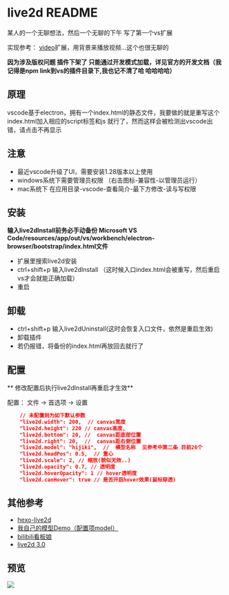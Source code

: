 # live2d README

某人的一个无聊想法，然后一个无聊的下午 写了第一个vs扩展

实现参考： [video](https://marketplace.visualstudio.com/items?itemName=kangping.video)扩展，用背景来播放视频...这个也很无聊的

**因为涉及版权问题 插件下架了  只能通过开发模式加载，详见官方的开发文档（我记得是npm link到vs的插件目录下,我也记不清了哈 哈哈哈哈）**

## 原理

vscode基于electron，拥有一个index.html的静态文件，我要做的就是重写这个index.html加入相应的script标签和js 就行了，然而这样会被检测出vscode出错，请点击不再显示

## 注意

* 最近vscode升级了UI，需要安装1.28版本以上使用
* windows系统下需要管理员权限 （右击图标-兼容性-以管理员运行）
* mac系统下 在应用目录-vscode-查看简介-最下方修改-读与写权限

## 安装

**输入live2dInstall前务必手动备份 Microsoft VS Code/resources/app/out/vs/workbench/electron-browser/bootstrap/index.html文件**

* 扩展里搜索live2d安装
* ctrl+shift+p 输入live2dInstall （这时候入口index.html会被重写，然后重启vs才会就能正确加载）
* 重启

## 卸载

* ctrl+shift+p 输入live2dUninstall(这时会恢复入口文件，依然是重启生效)
* 卸载插件
* 若仍报错，将备份的index.html再放回去就行了

## 配置

** 修改配置后执行live2dInstall再重启才生效**

配置： 文件 -> 首选项 -> 设置

```json
    // 未配置则为如下默认参数
    "live2d.width": 200,  // canvas宽度
    "live2d.height": 220 // canvas高度,
    "live2d.bottom": 20, //  canvas距底部位置
    "live2d.right": 20,  //  canvas距右侧位置
    "live2d.model": "hijiki",  //  模型名称  见参考中第二条 目前26个
    "live2d.headPos": 0.5,  // 重心
    "live2d.scale": 2, // 缩放(貌似无效..)
    "live2d.opacity": 0.7, // 透明度
    "live2d.hoverOpacity": 1 // hover透明度
    "live2d.canHover": true // 是否开启hover效果(鼠标穿透)
```

## 其他参考

* [hexo-live2d ](http://summerscar.me/2018/01/17/%E7%94%A8live2d%E7%BB%99%E5%8D%9A%E5%AE%A2%E5%8A%A0%E4%B8%AA%E5%8D%A1%E5%93%87%E4%BC%8A%E7%9A%84%E6%8C%82%E4%BB%B6/)
* [我自己的模型Demo（配置项model）](https://github.com/summerscar/live2dDemo)
* [bilibili看板娘](https://github.com/52cik/bilibili-haruna)
* [live2d 3.0](https://github.com/xiazeyu/live2d-widget.js)

## 预览

![](./screenshot/test.gif)
